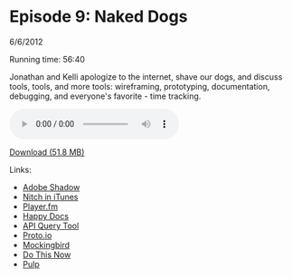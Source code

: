Episode 9: Naked Dogs
====
6/6/2012

Running time: 56:40

Jonathan and Kelli apologize to the internet, shave our dogs, and discuss tools, tools, and more tools: wireframing, prototyping, documentation, debugging, and everyone's favorite - time tracking.

<audio preload="auto" controls>
	<source src="https://s3.amazonaws.com/nitch/Episode_9_Naked_Dogs.mp3" type="audio/mpeg" />
	<source src="https://s3.amazonaws.com/nitch/Episode_9_Naked_Dogs.ogg" type="audio/ogg" />
</audio>

[Download (51.8 MB)](https://s3.amazonaws.com/nitch/Episode_9_Naked_Dogs.mp3 "Episode 9: Naked Dogs")

Links:

* [Adobe Shadow](http://labs.adobe.com/downloads/shadow.html)
* [Nitch in iTunes](http://itunes.apple.com/us/podcast/the-nitch-podcast/id533361901)
* [Player.fm](http://player.fm/)
* [Happy Docs](http://kellishaver.tumblr.com/post/24152579174/awesome-new-features-for-happydocs-net)
* [API Query Tool](http://kellishaver.tumblr.com/post/24529905293/next-up-a-simple-web-interface-for-querying-rest-apis)
* [Proto.io](http://proto.io/)
* [Mockingbird](http://gomockingbird.com/)
* [Do This Now](http://kellishaver.tumblr.com/post/24272368839/really-simple-time-tracking-with-do-this-now)
* [Pulp](http://kellishaver.github.com/Pulp/)
